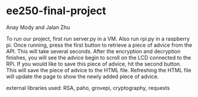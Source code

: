 # ee250-final-project
Anay Mody and Jalan Zhu

To run our project, first run server.py in a VM. Also run rpi.py in a raspberry pi. Once running, press the first button to retrieve a piece of advice from the API. This will take several seconds. After the encryption and decryption finishes, you will see the advice begin to scroll on the LCD connected to the RPi. If you would like to save this piece of advice, hit the second button. This will save the piece of advice to the HTML file. Refreshing the HTML file will update the page to show the newly added piece of advice. 


external libraries used: RSA, paho, grovepi, cryptography, requests